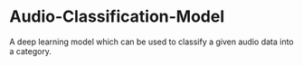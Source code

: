 # Audio-Classification-Model
A deep learning model which can be used to classify a given audio data into a category.
